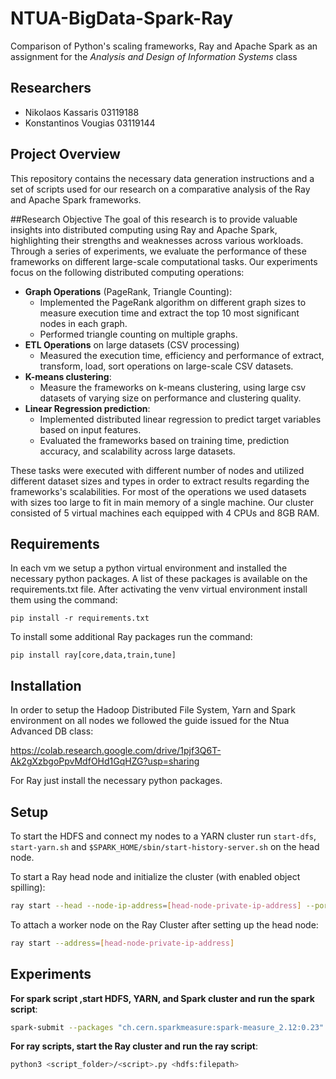 # NTUA-BigData-Spark-Ray
Comparison of Python's scaling frameworks, Ray and Apache Spark as an assignment for the *Analysis and Design of Information Systems* class

## Researchers
- Nikolaos Kassaris          03119188 [](https://github.com/)
- Konstantinos Vougias       03119144 [](https://github.com/)

## Project Overview
This repository contains the necessary data generation instructions and a set of scripts used for our research on a comparative analysis of the Ray and Apache Spark frameworks.

##Research Objective
The goal of this research is to provide valuable insights into distributed computing using Ray and Apache Spark, highlighting their strengths and weaknesses across various workloads.
Through a series of experiments, we evaluate the performance of these frameworks on different large-scale computational tasks.
Our experiments focus on the following distributed computing operations:
- **Graph Operations** (PageRank, Triangle Counting): 
    -   Implemented the PageRank algorithm on different graph sizes to measure execution time and extract the top 10 most significant nodes in             each graph.
    -   Performed triangle counting on multiple graphs.
- **ETL Operations** on large datasets (CSV processing)
    -   Measured the execution time, efficiency and performance of extract, transform, load, sort operations on large-scale CSV datasets.
- **K-means clustering**:
    -   Measure the frameworks on k-means clustering, using large csv datasets of varying size on performance and clustering quality.
- **Linear Regression prediction**:
    -   Implemented distributed linear regression to predict target variables based on input features.
    -   Evaluated the frameworks based on training time, prediction accuracy, and scalability across large datasets.

These tasks were executed with different number of nodes and utilized different dataset sizes and types in order to extract results regarding the frameworks's scalabilities.
For most of the operations we used datasets with sizes too large to fit in main memory of a single machine. Our cluster consisted of 5 virtual machines each equipped with 4 CPUs and 8GB RAM.

## Requirements
In each vm we setup a python virtual environment and installed the necessary python packages. A list of these packages is available on the requirements.txt file. 
After activating the venv virtual environment install them using the command:

`pip install -r requirements.txt`

To install some additional Ray packages run the command:

`pip install ray[core,data,train,tune]`

## Installation 
In order to setup the Hadoop Distributed File System, Yarn and Spark environment on all nodes we followed the guide issued for the Ntua Advanced DB class:

https://colab.research.google.com/drive/1pjf3Q6T-Ak2gXzbgoPpvMdfOHd1GqHZG?usp=sharing

For Ray just install the necessary python packages.

## Setup
To start the HDFS and connect my nodes to a YARN cluster run
`start-dfs`, `start-yarn.sh` and `$SPARK_HOME/sbin/start-history-server.sh` on the head node.

To start a Ray head node and initialize the cluster (with enabled object spilling):
```bash
ray start --head --node-ip-address=[head-node-private-ip-address] --port=6379 --dashboard-host=0.0.0.0 --object-store-memory=2147483648 --system-config='{"automatic_object_spilling_enabled": true, "object_spilling_threshold": 0.8}'
```
To attach a worker node on the Ray Cluster after setting up the head node:
```bash
ray start --address=[head-node-private-ip-address]
```

## Experiments 


**For spark script ,start HDFS, YARN, and Spark cluster and run the spark script**:
  
```bash
spark-submit --packages "ch.cern.sparkmeasure:spark-measure_2.12:0.23" <script_folder>/<script> <num_executors> <hdfs:filepath> 
```

**For ray scripts, start the Ray cluster and run the ray script**:
      
```bash
python3 <script_folder>/<script>.py <hdfs:filepath>
```

